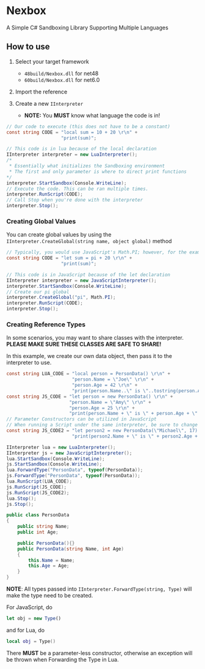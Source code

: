 # Nexbox
A Simple C# Sandboxing Library Supporting Multiple Languages

## How to use

1) Select your target framework
    
    + `48build/Nexbox.dll` for net48
    + `60build/Nexbox.dll` for net6.0
2) Import the reference
3) Create a new `IInterpreter`
    
    + **NOTE:** You **MUST** know what language the code is in!

```cs
// Our code to execute (this does not have to be a constant)
const string CODE = "local sum = 10 + 20 \r\n" +
                    "print(sum)";

// This code is in lua because of the local declaration
IInterpreter interpreter = new LuaInterpreter();
/*
 * Essentially what initializes the Sandboxing environment
 * The first and only parameter is where to direct print functions
*/
interpreter.StartSandbox(Console.WriteLine);
// Execute the code. This can be ran multiple times.
interpreter.RunScript(CODE);
// Call Stop when you're done with the interpreter
interpreter.Stop();
```

### Creating Global Values

You can create global values by using the `IInterpreter.CreateGlobal(string name, object global)` method

```cs
// Typically, you would use JavaScript's Math.PI; however, for the example, we will make our own
const string CODE = "let sum = pi + 20 \r\n" +
                    "print(sum)";

// This code is in JavaScript because of the let declaration
IInterpreter interpreter = new JavaScriptInterpreter();
interpreter.StartSandbox(Console.WriteLine);
// Create our pi global
interpreter.CreateGlobal("pi", Math.PI);
interpreter.RunScript(CODE);
interpreter.Stop();
```

### Creating Reference Types

In some scenarios, you may want to share classes with the interpreter. **PLEASE MAKE SURE THESE CLASSES ARE SAFE TO SHARE!**

In this example, we create our own data object, then pass it to the interpreter to use.

```cs
const string LUA_CODE = "local person = PersonData() \r\n" +
                        "person.Name = \"Joe\" \r\n" +
                        "person.Age = 42 \r\n" +
                        "print(person.Name..\" is \"..tostring(person.Age)..\" years old!\")";
const string JS_CODE = "let person = new PersonData() \r\n" +
                       "person.Name = \"Amy\" \r\n" +
                       "person.Age = 25 \r\n" +
                       "print(person.Name + \" is \" + person.Age + \" years old!\")";
// Parameter Constructors can be utilized in JavaScript
// When running a Script under the same interpreter, be sure to change variable names!
const string JS_CODE2 = "let person2 = new PersonData(\"Michael\", 17) \r\n" +
                        "print(person2.Name + \" is \" + person2.Age + \" years old!\")";

IInterpreter lua = new LuaInterpreter();
IInterpreter js = new JavaScriptInterpreter();
lua.StartSandbox(Console.WriteLine);
js.StartSandbox(Console.WriteLine);
lua.ForwardType("PersonData", typeof(PersonData));
js.ForwardType("PersonData", typeof(PersonData));
lua.RunScript(LUA_CODE);
js.RunScript(JS_CODE);
js.RunScript(JS_CODE2);
lua.Stop();
js.Stop();

public class PersonData
{
    public string Name;
    public int Age;

    public PersonData(){}
    public PersonData(string Name, int Age)
    {
        this.Name = Name;
        this.Age = Age;
    }
}
```

**NOTE**: All types passed into `IInterpreter.ForwardType(string, Type)` will make the type need to be created.

For JavaScript, do

```js
let obj = new Type()
```

and for Lua, do

```lua
local obj = Type()
```

There **MUST** be a parameter-less constructor, otherwise an exception will be thrown when Forwarding the Type in Lua.
